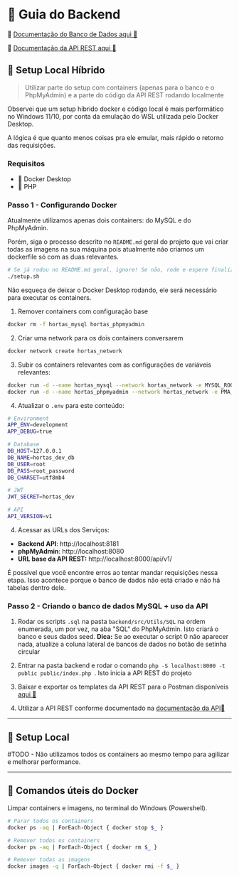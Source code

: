 # 🐳 Guia do Backend

🥑 [Documentação do Banco de Dados aqui 🔗](https://github.com/lvcaspacifico/hortas-comunitarias-univille/blob/main/docs/db/DOCS-V1.md)

🥑 [Documentação da API REST aqui 🔗](https://github.com/lvcaspacifico/hortas-comunitarias-univille/blob/main/docs/api/DOCS-V1.md)

## 💾 Setup Local Híbrido

> Utilizar parte do setup com containers (apenas para o banco e o PhpMyAdmin) e a parte do código da API REST rodando localmente 

Observei que um setup híbrido docker e código local é mais performático no Windows 11/10, por conta da emulação do WSL utilizada pelo Docker Desktop. 

A lógica é que quanto menos coisas pra ele emular, mais rápido o retorno das requisições.

### Requisitos

- 🐋 Docker Desktop
- 🐘 PHP

### Passo 1 -  Configurando Docker

Atualmente utilizamos apenas dois containers: do MySQL e do PhpMyAdmin. 

Porém, siga o processo descrito no `README.md` geral do projeto que vai criar todas as imagens na sua máquina pois atualmente não criamos um dockerfile só com as duas relevantes.

```bash
# Se já rodou no README.md geral, ignore! Se não, rode e espere finalizar:
./setup.sh
```

Não esqueça de deixar o Docker Desktop rodando, ele será necessário para executar os containers.


1. Remover containers com configuração base

```bash
docker rm -f hortas_mysql hortas_phpmyadmin
```

2. Criar uma network para os dois containers conversarem

```bash
docker network create hortas_network
```
3. Subir os containers relevantes com as configurações de variáveis relevantes:

```bash
docker run -d --name hortas_mysql --network hortas_network -e MYSQL_ROOT_PASSWORD=root_password -e MYSQL_DATABASE=hortas_dev_db -p 3306:3306 mysql:8.0
docker run -d --name hortas_phpmyadmin --network hortas_network -e PMA_HOST=hortas_mysql -e PMA_PORT=3306 -e PMA_USER=root -e PMA_PASSWORD=root_password -p 8080:80 phpmyadmin/phpmyadmin
```

4. Atualizar o `.env` para este conteúdo:

```bash
# Environment
APP_ENV=development
APP_DEBUG=true

# Database
DB_HOST=127.0.0.1
DB_NAME=hortas_dev_db
DB_USER=root
DB_PASS=root_password
DB_CHARSET=utf8mb4

# JWT
JWT_SECRET=hortas_dev

# API
API_VERSION=v1

```
4. Acessar as URLs dos Serviços:

- **Backend API**: http://localhost:8181
- **phpMyAdmin**: http://localhost:8080
- **URL base da API REST:** http://localhost:8000/api/v1/

É possível que você encontre erros ao tentar mandar requisições nessa etapa. Isso acontece porque o banco de dados não está criado e não há tabelas dentro dele.

### Passo 2 - Criando o banco de dados MySQL + uso da API

1. Rodar os scripts `.sql` na pasta `backend/src/Utils/SQL` na ordem enumerada, um por vez, na aba "SQL" do PhpMyAdmin. Isto criará o banco e seus dados seed. 
    **Dica:** Se ao executar o script 0 não aparecer nada, atualize a coluna lateral de bancos de dados no botão de setinha circular

2. Entrar na pasta backend e rodar o comando `php -S localhost:8000 -t public public/index.php `. Isto inicia a API REST do projeto

3. Baixar e exportar os templates da API REST para o Postman disponíveis [aqui 🔗](../docs/api/DOCS-V1.md)

4. Utilizar a API REST conforme documentado na [documentação da API🔗](../docs/api/DOCS-V1.md)

---

## 💾 Setup Local

\#TODO - Não utilizamos todos os containers ao mesmo tempo para agilizar e melhorar performance.

---

## 🐋 Comandos úteis do Docker 

Limpar containers e imagens, no terminal do Windows (Powershell).

```bash
# Parar todos os containers
docker ps -aq | ForEach-Object { docker stop $_ }

# Remover todos os containers
docker ps -aq | ForEach-Object { docker rm $_ }

# Remover todas as imagens
docker images -q | ForEach-Object { docker rmi -f $_ }
```